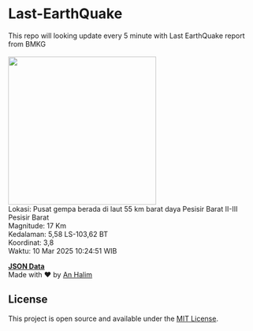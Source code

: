 # Last-EarthQuake
This repo will looking update every 5 minute with Last EarthQuake report from BMKG
<br>
<br>
<img src="undefined" width="300"/>
<br>
Lokasi: Pusat gempa berada di laut 55 km barat daya Pesisir Barat  II-III Pesisir Barat <br>
Magnitude: 17 Km <br>
Kedalaman: 5,58 LS-103,62 BT <br>
Koordinat: 3,8 <br>
Waktu: 10 Mar 2025 10:24:51 WIB <br>

<a href="./data/data.json">**JSON Data**</a>
<br>
Made with ❤️ by <a href="https://github.com/an-halim">An Halim</a>
## License

This project is open source and available under the [MIT License](LICENSE).
